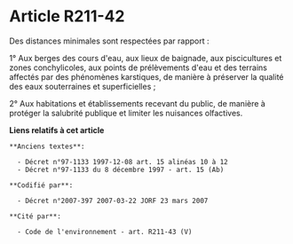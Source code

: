 # Article R211-42

Des distances minimales sont respectées par rapport :

1° Aux berges des cours d'eau, aux lieux de baignade, aux piscicultures et zones conchylicoles, aux points de prélèvements
d'eau et des terrains affectés par des phénomènes karstiques, de manière à préserver la qualité des eaux souterraines et
superficielles ;

2° Aux habitations et établissements recevant du public, de manière à protéger la salubrité publique et limiter les nuisances
olfactives.

**Liens relatifs à cet article**

	**Anciens textes**:

	  - Décret n°97-1133 1997-12-08 art. 15 alinéas 10 à 12
	  - Décret n°97-1133 du 8 décembre 1997 - art. 15 (Ab)

	**Codifié par**:

	  - Décret n°2007-397 2007-03-22 JORF 23 mars 2007

	**Cité par**:

	  - Code de l'environnement - art. R211-43 (V)
